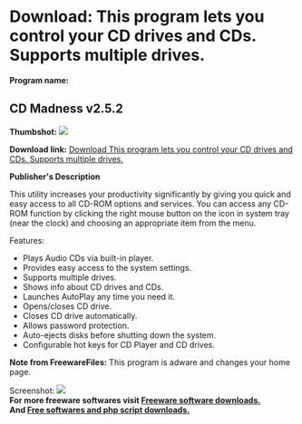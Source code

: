 # Download: This program lets you control your CD drives and CDs. Supports multiple drives.

**Program name:**

## CD Madness v2.5.2

  
**Thumbshot:** ![](http://www.freewarefiles.com/screenshot/cdmadness_md.gif)   
  
**Download link:** [Download This program lets you control your CD drives and CDs. Supports multiple drives.](http://freesoftwares.boysofts.com/CD-Madness-V_program_986.html)  
  


**Publisher's Description**  
  


This utility increases your productivity significantly by giving you quick and easy access to all CD-ROM options and services. You can access any CD-ROM function by clicking the right mouse button on the icon in system tray (near the clock) and choosing an appropriate item from the menu. 

Features:

  * Plays Audio CDs via built-in player.
  * Provides easy access to the system settings.
  * Supports multiple drives.
  * Shows info about CD drives and CDs.
  * Launches AutoPlay any time you need it.
  * Opens/closes CD drive.
  * Closes CD drive automatically.
  * Allows password protection.
  * Auto-ejects disks before shutting down the system.
  * Configurable hot keys for CD Player and CD drives.

**Note from FreewareFiles:** This program is adware and changes your home page.

  
  
Screenshot: ![](http://www.freewarefiles.com/screenshot/cdmadness.gif)   
**For more freeware softwares visit [Freeware software downloads.](http://freesoftwares.boysofts.com/)**   
**And [Free softwares and php script downloads.](http://www.boysofts.com/)**
